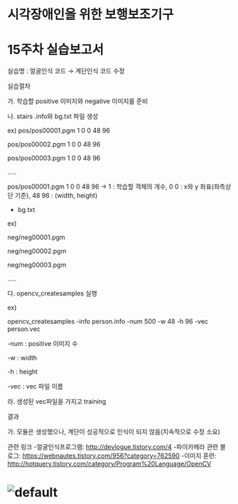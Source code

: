 # 시각장애인을 위한 보행보조기구
# 15주차 실습보고서

실습명 : 얼굴인식 코드 → 계단인식 코드 수정

실습절차

가. 학습할 positive 이미지와 negative 이미지를 준비 


나. stairs .info와 bg.txt 파일 생성


ex)
pos/pos00001.pgm 1 0 0 48 96

pos/pos00002.pgm 1 0 0 48 96

pos/pos00003.pgm 1 0 0 48 96


.....


pos/pos00001.pgm 1 0 0 48 96  -> 1 : 학습할 객체의 개수,  0 0 : x와 y 좌표(좌측상단 기준),  48 96 : (width, height)

- bg.txt


ex)

neg/neg00001.pgm

neg/neg00002.pgm

neg/neg00003.pgm


.....



다. opencv_createsamples 실행 


ex)

opencv_createsamples -info person.info -num 500 -w 48 -h 96 -vec person.vec

-num : positive 이미지 수

-w : width

-h : height

-vec : vec 파일 이름 


라. 생성된 vec파일을 가지고 training




결과

가. 모듈은 생성했으나, 계단이 성공적으로 인식이 되지 않음(지속적으로 수정 소요)

관련 링크
-얼굴인식프로그램: http://devlogue.tistory.com/4
-파이카메라 관련 블로그: https://webnautes.tistory.com/956?category=762590
-이미지 훈련: http://hotquery.tistory.com/category/Program%20Language/OpenCV

# ![default](https://user-images.githubusercontent.com/44151969/49708698-fc5a1200-fc73-11e8-8b4a-f50509ade473.jpg)

 
